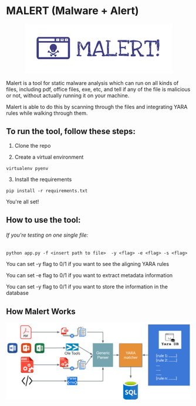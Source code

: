 # MALERT (Malware + Alert)

<p align="center">
  <img src="images/malert1-removebg-preview.png">
</p>

Malert is a tool for static malware analysis which can run on all kinds of files, including pdf, office files, exe, etc, and tell if any of the file is malicious or not, without actually running it on your machine. 

Malert is able to do this by scanning through the files and integrating YARA rules while walking through them. 

## To run the tool, follow these steps:

1. Clone the repo

2. Create a virtual environment 
```
virtualenv pyenv
```

3. Install the requirements
```
pip install -r requirements.txt
```

You're all set!

## How to use the tool:

###### If you're testing on one single file:

```
python app.py -f <insert path to file>  -y <flag> -e <flag> -s <flag>
```

You can set -y flag to 0/1 if you want to see the aligning YARA rules

You can set -e flag to 0/1 if you want to extract metadata information

You can set -y flag to 0/1 if you want to store the information in the database

## How Malert Works

<p align="center">
  <img src="images/snip.PNG">
</p>



